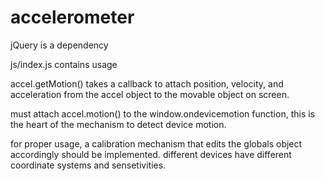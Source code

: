 # accelerometer

jQuery is a dependency

js/index.js contains usage

accel.getMotion() takes a callback to attach position, velocity, and acceleration from the accel object to the movable object on screen.

must attach accel.motion() to the window.ondevicemotion function, this is the heart of the mechanism to detect device motion.

for proper usage, a calibration mechanism that edits the globals object accordingly should be implemented. different devices have different coordinate systems and sensetivities. 
